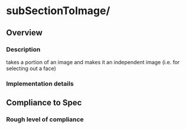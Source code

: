 # subSectionToImage/

## Overview

### Description
takes a portion of an image and makes it an independent image (i.e. for selecting out a face)

### Implementation details


## Compliance to Spec

### Rough level of compliance  


